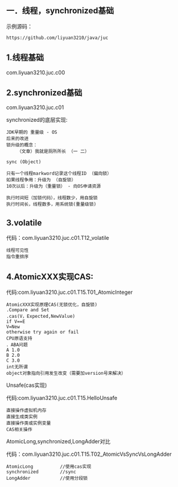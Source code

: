 ## 一．线程，synchronized基础

示例源码：

```
https://github.com/liyuan3210/java/juc
```

## 1.线程基础

com.liyuan3210.juc.c00

## 2.synchronized基础

com.liyuan3210.juc.c01

synchronized的底层实现:

```
JDK早期的 重量级 - OS
后来的改进
锁升级的概念：
    （文章）我就是厕所所长 （一 二）

sync (Object)

只有一个线程markword记录这个线程ID （偏向锁）
如果线程争用：升级为 （自旋锁）
10次以后：升级为（重量锁） - 向OS申请资源

执行时间短（加锁代码），线程数少，用自旋锁
执行时间长，线程数多，用系统锁(重量级锁)
```

## 3.volatile

代码：com.liyuan3210.juc.c01.T12_volatile

```
线程可见性
指令重排序
```

## 4.AtomicXXX实现CAS:

代码:com.liyuan3210.juc.c01.T15.T01_AtomicInteger

```
AtomicXXX实现原理CAS(无锁优化，自旋锁)
.Compare and Set
.cas(V，Expected,NewValue)
if V==E
V=New
otherwise try again or fail
CPU原语支持
．ABA问题
A 1.0
B 2.0
C 3.0
int无所谓
object对象指向引用发生改变（需要加version号来解决）

```

Unsafe(cas实现)

代码:com.liyuan3210.juc.c01.T15.HelloUnsafe

```
直接操作虚拟机内存
直接生成类实例
直接操作类或实例变量
CAS相关操作
```

AtomicLong,synchronized,LongAdder对比

代码：com.liyuan3210.juc.c01.T15.T02_AtomicVsSyncVsLongAdder

```
AtomicLong			//使用cas实现
synchronized		//sync
LongAdder			//使用分段锁
```
